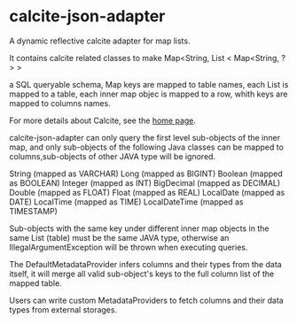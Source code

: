 
<!--
{% comment %}
Licensed to the Apache Software Foundation (ASF) under one or more
contributor license agreements.  See the NOTICE file distributed with
this work for additional information regarding copyright ownership.
The ASF licenses this file to you under the Apache License, Version 2.0
(the "License"); you may not use this file except in compliance with
the License.  You may obtain a copy of the License at

http://www.apache.org/licenses/LICENSE-2.0

Unless required by applicable law or agreed to in writing, software
distributed under the License is distributed on an "AS IS" BASIS,
WITHOUT WARRANTIES OR CONDITIONS OF ANY KIND, either express or implied.
See the License for the specific language governing permissions and
limitations under the License.
{% endcomment %}
-->
# calcite-json-adapter

A dynamic reflective calcite adapter for map lists.

It contains calcite related classes to make Map<String, List < Map<String, ?> >

a SQL queryable schema, Map keys are mapped to table names, each List  is mapped to a table,
each inner map objec is mapped to a row, whith keys are mapped to columns names.


For more details about Calcite, see the [home page](http://calcite.apache.org).

calcite-json-adapter can only query the first level sub-objects of the inner map, and only
sub-objects of the following Java classes can be mapped to columns,sub-objects of other JAVA type will be ignored.

String (mapped as VARCHAR)
Long (mapped as BIGINT)
Boolean (mapped as BOOLEAN)
Integer (mapped as INT)
BigDecimal (mapped as DECIMAL)
Double (mapped as FLOAT)
Float (mapped as REAL)
LocalDate (mapped as DATE)
LocalTime (mapped as TIME)
LocalDateTime (mapped as TIMESTAMP)


Sub-objects with the same key under different inner map objects in the same List (table) must be the
same JAVA type, otherwise an IllegalArgumentException will be thrown when executing queries.

The DefaultMetadataProvider infers columns and their types from the data itself, it will merge all valid sub-object's keys to the full column list of the mapped table.

Users can write custom MetadataProviders to fetch columns and their data types from external storages.
